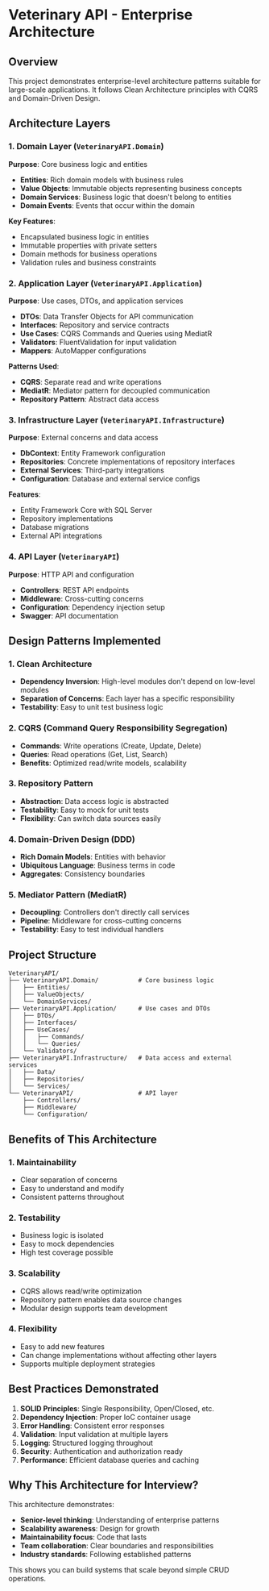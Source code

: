 # Veterinary API - Enterprise Architecture

## Overview
This project demonstrates enterprise-level architecture patterns suitable for large-scale applications. It follows Clean Architecture principles with CQRS and Domain-Driven Design.

## Architecture Layers

### 1. Domain Layer (`VeterinaryAPI.Domain`)
**Purpose**: Core business logic and entities
- **Entities**: Rich domain models with business rules
- **Value Objects**: Immutable objects representing business concepts
- **Domain Services**: Business logic that doesn't belong to entities
- **Domain Events**: Events that occur within the domain

**Key Features**:
- Encapsulated business logic in entities
- Immutable properties with private setters
- Domain methods for business operations
- Validation rules and business constraints

### 2. Application Layer (`VeterinaryAPI.Application`)
**Purpose**: Use cases, DTOs, and application services
- **DTOs**: Data Transfer Objects for API communication
- **Interfaces**: Repository and service contracts
- **Use Cases**: CQRS Commands and Queries using MediatR
- **Validators**: FluentValidation for input validation
- **Mappers**: AutoMapper configurations

**Patterns Used**:
- **CQRS**: Separate read and write operations
- **MediatR**: Mediator pattern for decoupled communication
- **Repository Pattern**: Abstract data access

### 3. Infrastructure Layer (`VeterinaryAPI.Infrastructure`)
**Purpose**: External concerns and data access
- **DbContext**: Entity Framework configuration
- **Repositories**: Concrete implementations of repository interfaces
- **External Services**: Third-party integrations
- **Configuration**: Database and external service configs

**Features**:
- Entity Framework Core with SQL Server
- Repository implementations
- Database migrations
- External API integrations

### 4. API Layer (`VeterinaryAPI`)
**Purpose**: HTTP API and configuration
- **Controllers**: REST API endpoints
- **Middleware**: Cross-cutting concerns
- **Configuration**: Dependency injection setup
- **Swagger**: API documentation

## Design Patterns Implemented

### 1. Clean Architecture
- **Dependency Inversion**: High-level modules don't depend on low-level modules
- **Separation of Concerns**: Each layer has a specific responsibility
- **Testability**: Easy to unit test business logic

### 2. CQRS (Command Query Responsibility Segregation)
- **Commands**: Write operations (Create, Update, Delete)
- **Queries**: Read operations (Get, List, Search)
- **Benefits**: Optimized read/write models, scalability

### 3. Repository Pattern
- **Abstraction**: Data access logic is abstracted
- **Testability**: Easy to mock for unit tests
- **Flexibility**: Can switch data sources easily

### 4. Domain-Driven Design (DDD)
- **Rich Domain Models**: Entities with behavior
- **Ubiquitous Language**: Business terms in code
- **Aggregates**: Consistency boundaries

### 5. Mediator Pattern (MediatR)
- **Decoupling**: Controllers don't directly call services
- **Pipeline**: Middleware for cross-cutting concerns
- **Testability**: Easy to test individual handlers

## Project Structure
```
VeterinaryAPI/
├── VeterinaryAPI.Domain/           # Core business logic
│   ├── Entities/
│   ├── ValueObjects/
│   └── DomainServices/
├── VeterinaryAPI.Application/      # Use cases and DTOs
│   ├── DTOs/
│   ├── Interfaces/
│   ├── UseCases/
│   │   ├── Commands/
│   │   └── Queries/
│   └── Validators/
├── VeterinaryAPI.Infrastructure/   # Data access and external services
│   ├── Data/
│   ├── Repositories/
│   └── Services/
└── VeterinaryAPI/                  # API layer
    ├── Controllers/
    ├── Middleware/
    └── Configuration/
```

## Benefits of This Architecture

### 1. Maintainability
- Clear separation of concerns
- Easy to understand and modify
- Consistent patterns throughout

### 2. Testability
- Business logic is isolated
- Easy to mock dependencies
- High test coverage possible

### 3. Scalability
- CQRS allows read/write optimization
- Repository pattern enables data source changes
- Modular design supports team development

### 4. Flexibility
- Easy to add new features
- Can change implementations without affecting other layers
- Supports multiple deployment strategies

## Best Practices Demonstrated

1. **SOLID Principles**: Single Responsibility, Open/Closed, etc.
2. **Dependency Injection**: Proper IoC container usage
3. **Error Handling**: Consistent error responses
4. **Validation**: Input validation at multiple layers
5. **Logging**: Structured logging throughout
6. **Security**: Authentication and authorization ready
7. **Performance**: Efficient database queries and caching

## Why This Architecture for Interview?

This architecture demonstrates:
- **Senior-level thinking**: Understanding of enterprise patterns
- **Scalability awareness**: Design for growth
- **Maintainability focus**: Code that lasts
- **Team collaboration**: Clear boundaries and responsibilities
- **Industry standards**: Following established patterns

This shows you can build systems that scale beyond simple CRUD operations. 
